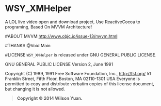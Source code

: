 WSY_XMHelper
============

A LOL live video open and download  project, Use ReactiveCocoa to programing,  Based On MVVM Architecture!

#ABOUT MVVM
http://www.objc.io/issue-13/mvvm.html


#THANKS
@Void Main

#LICENSE
`WSY_XMHelper` is released under GNU GENERAL PUBLIC LICENSE.

GNU GENERAL PUBLIC LICENSE
Version 2, June 1991

Copyright (C) 1989, 1991 Free Software Foundation, Inc., <http://fsf.org/>
51 Franklin Street, Fifth Floor, Boston, MA 02110-1301 USA
Everyone is permitted to copy and distribute verbatim copies
of this license document, but changing it is not allowed.

>**Copyright &copy; 2014 Wilson Yuan.**
